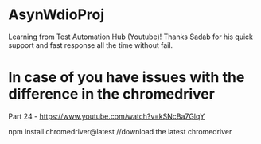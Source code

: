# AsynWdioProj

Learning from Test Automation Hub (Youtube)!
Thanks Sadab for his quick support and fast response all the time without fail. 

# In case of you have issues with the difference in the chromedriver 
Part 24 - https://www.youtube.com/watch?v=kSNcBa7GlqY

npm install chromedriver@latest //download the latest chromedriver
